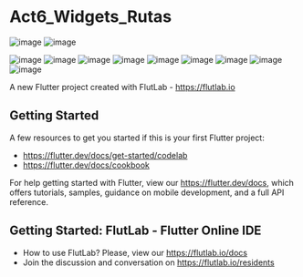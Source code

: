 # Act6_Widgets_Rutas
![image](https://github.com/user-attachments/assets/e17eb88c-5cab-4267-a08a-951da52ee2b1)
![image](https://github.com/user-attachments/assets/490ad927-d9ca-4bfa-9434-48e809aa2a2c)

![image](https://github.com/user-attachments/assets/89254d36-0195-46db-be06-f6226092d311)
![image](https://github.com/user-attachments/assets/40e78203-eadb-4fd6-9237-a709105109fc)
![image](https://github.com/user-attachments/assets/9ad44dbe-1c62-441f-b1a3-fdf2dcafc1a7)
![image](https://github.com/user-attachments/assets/6a68010d-0b89-4445-870e-41b627c1cebe)
![image](https://github.com/user-attachments/assets/a4bb43e0-0fd0-4fb0-ab50-ce573222dd4a)
![image](https://github.com/user-attachments/assets/fc447702-98a8-4a44-9f46-88ba7ebc7c92)
![image](https://github.com/user-attachments/assets/2f51a082-6cb9-4c69-a113-6a3271ca2362)
![image](https://github.com/user-attachments/assets/9f9569c0-f671-4f20-b510-99c4fb5e648b)
![image](https://github.com/user-attachments/assets/4239b51b-252a-4db9-a385-7137b2e6f8ff)











A new Flutter project created with FlutLab - https://flutlab.io

## Getting Started

A few resources to get you started if this is your first Flutter project:

- https://flutter.dev/docs/get-started/codelab
- https://flutter.dev/docs/cookbook

For help getting started with Flutter, view our
https://flutter.dev/docs, which offers tutorials,
samples, guidance on mobile development, and a full API reference.

## Getting Started: FlutLab - Flutter Online IDE

- How to use FlutLab? Please, view our https://flutlab.io/docs
- Join the discussion and conversation on https://flutlab.io/residents
